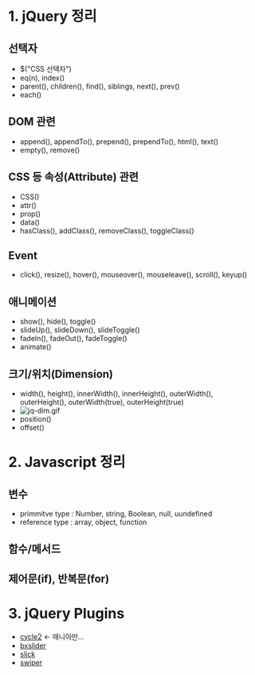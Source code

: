 # 1. jQuery 정리

## 선택자
- $("CSS 선택자")
- eq(n), index()
- parent(), children(), find(), siblings, next(), prev()
- each()

## DOM 관련
- append(), appendTo(), prepend(), prependTo(), html(), text()
- empty(), remove()

## CSS 등 속성(Attribute) 관련
- CSS()
- attr()
- prop()
- data()
- hasClass(), addClass(), removeClass(),
 toggleClass()

 ## Event
- click(), 
resize(), hover(), mouseover(), mouseleave(), scroll(), keyup()

## 애니메이션
- show(), hide(), toggle()
- slideUp(), slideDown(), slideToggle()
- fadeIn(), fadeOut(), fadeToggle()
- animate()

## 크기/위치(Dimension)
- width(), height(), innerWidth(), innerHeight(), outerWidth(), outerHeight(), outerWidth(true), outerHeight(true)
- ![jq-dim.gif](https://karen2306-cdn.web.app/md/jq-dim.gif) 
- position()
- offset()

# 2. Javascript 정리 

## 변수
- primmitve type : Number, string, Boolean, null, uundefined
- reference type : array, object, function



## 함수/메서드


## 제어문(if), 반복문(for)



# 3. jQuery Plugins
- [cycle2](http://jquery.malsup.com/cycle2/) <- 매니아만...
- [bxslider](https://bxslider.com/)
- [slick](https://kenwheeler.github.io/slick/)
- [swiper](https://swiperjs.com//)